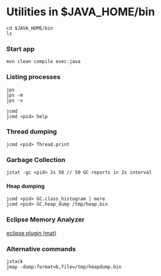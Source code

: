 Utilities in $JAVA_HOME/bin
============================

    cd $JAVA_HOME/bin
    ls


### Start app

    mvn clean compile exec:java


### Listing processes

    jps
    jps -m
    jps -v

    jcmd
    jcmd <pid> help

### Thread dumping

    jcmd <pid> Thread.print 

### Garbage Collection

    jstat -gc <pid> 2s 50 // 50 GC reports in 2s interval

#### Heap dumping

    jcmd <pid> GC.class_histogram | more
    jcmd <pid> GC.heap_dump /tmp/heap.bin

### Eclipse Memory Analyzer

[eclipse plugin (mat)](https://eclipse.org/mat/)

### Alternative commands

    jstack
    jmap -dump:format=b,file=/tmp/heapdump.bin 


